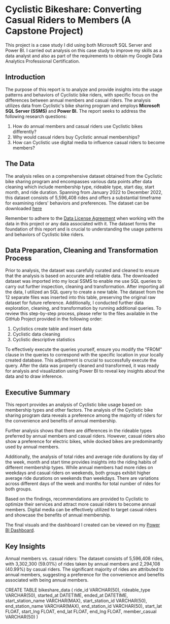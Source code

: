 # Cyclistic Bikeshare: Converting Casual Riders to Members (A Capstone Project)

This project is a case study I did using both Microsoft SQL Server and Power BI.
I carried out analysis on this case study to improve my skills as a data analyst and also as part of the requirements to obtain my Google Data Analytics Professional Certification.

## Introduction
The purpose of this report is to analyze and provide insights into the usage patterns and behaviors of Cyclistic bike riders, with specific focus on the differences between annual members and casual riders.
The analysis utilizes data from Cyclistic's bike sharing program and employs **Microsoft SQL Server (SSMS)** and **Power BI.**
The report seeks to address the following research questions:
1. How do annual members and casual riders use Cyclistic bikes differently?
2. Why would casual riders buy Cyclistic annual memberships?
3. How can Cyclistic use digital media to influence casual riders to become members?

## The Data
The analysis relies on a comprehensive dataset obtained from the Cyclistic bike sharing program and encompasses various data points after data cleaning which include membership type, rideable type, start day, start month, and ride duration.
Spanning from January 2022 to December 2022, this dataset consists of 5,596,408 rides and offers a substantial timeframe for examining riders' behaviors and preferences.
The dataset can be downloaded [here](https://divvy-tripdata.s3.amazonaws.com/index.html)

Remember to adhere to the [Data License Agreement](https://ride.divvybikes.com/data-license-agreement) when working with the data in this project or any data associated with it.
The dataset forms the foundation of this report and is crucial to understanding the usage patterns and behaviors of Cyclistic bike riders.

## Data Preparation, Cleaning and Transformation Process
Prior to analysis, the dataset was carefully curated and cleaned to ensure that the analysis is based on accurate and reliable data.
The downloaded dataset was imported into my local SSMS to enable me use SQL queries to carry out further inspection, cleaning and transformation.
After importing all the data, I utilized an SQL query to create a new table. The dataset from the 12 separate files was inserted into this table, preserving the original raw dataset for future reference.
Additionally, I conducted further data exploration, cleaning, and transformation by running additional queries. To review this step-by-step process, please refer to the files available in the GitHub Project provided in the following order:
1. Cyclistics create table and insert data
2. Cyclistic data cleaning
3. Cyclistic descriptive statistics

To effectively execute the queries yourself, ensure you modify the "FROM" clause in the queries to correspond with the specific location in your locally created database. This adjustment is crucial to successfully execute the query.
After the data was properly cleaned and transformed, it was ready for analysis and visualization using Power BI to reveal key insights about the data and to draw inference.

## Executive Summary
This report provides an analysis of Cyclistic bike usage based on membership types and other factors.
The analysis of the Cyclistic bike sharing program data reveals a preference among the majority of riders for the convenience and benefits of annual membership.

Further analysis shows that there are differences in the rideable types preferred by annual members and casual riders.
However, casual riders also show a preference for electric bikes, while docked bikes are predominantly used by annual members.

Additionally, the analysis of total rides and average ride durations by day of the week, month and start time provides insights into the riding habits of different membership types.
While annual members had more rides on weekdays and casual riders on weekends, both groups exhibit higher average ride durations on weekends than  weekdays. There are variations across different days of the week and months for total number of rides for both groups.

Based on the findings, recommendations are provided to Cyclistic to optimize their services and attract more casual riders to become annual members.
Digital media can be effectively utilized to target casual riders and showcase the benefits of annual membership.

The final visuals and the dashboard I created can be viewed on my [Power BI Dashboard](https://app.powerbi.com/groups/me/reports/8eb4152e-d64b-40a9-bbd0-5cb4c00a890f/ReportSection).

## Key Insights
Annual members vs. casual riders: The dataset consists of 5,596,408 rides, with 3,302,300 (59.01%) of rides taken by annual members and 2,294,108 (40.99%) by casual riders.
The significant majority of rides are attributed to annual members, suggesting a preference for the convenience and benefits associated with being annual members.

CREATE TABLE bikeshare_data (
    ride_id VARCHAR(50),
    rideable_type VARCHAR(50),
    started_at DATETIME,
    ended_at DATETIME,
    start_station_name VARCHAR(MAX),
    start_station_id VARCHAR(50),
    end_station_name VARCHAR(MAX),
    end_station_id VARCHAR(50),
    start_lat FLOAT,
    start_lng FLOAT,
    end_lat FLOAT,
    end_lng FLOAT,
    member_casual VARCHAR(50)
)
